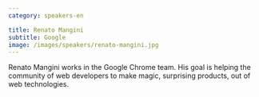 ```yaml
---
category: speakers-en

title: Renato Mangini
subtitle: Google
image: /images/speakers/renato-mangini.jpg
---
```

Renato Mangini works in the Google Chrome team. His goal is helping the community of web developers to make magic, surprising products, out of web technologies.